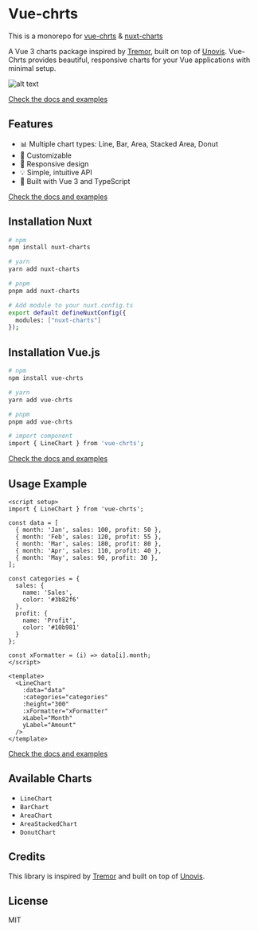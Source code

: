 # Vue-chrts
This is a monorepo for [vue-chrts](ab=readme-ov-file#installation-nuxt) & [nuxt-charts](ab=readme-ov-file#installation-nuxt)

A Vue 3 charts package inspired by [Tremor](https://tremor.so/), built on top of [Unovis](https://unovis.dev). Vue-Chrts provides beautiful, responsive charts for your Vue applications with minimal setup.

![alt text](https://nuxtcharts.com/og-image.png)

[Check the docs and examples](https://nuxtcharts.com/docs)

## Features

- 📊 Multiple chart types: Line, Bar, Area, Stacked Area, Donut
- 🎨 Customizable
- 📱 Responsive design
- 💡 Simple, intuitive API
- 🚀 Built with Vue 3 and TypeScript


[Check the docs and examples](https://nuxtcharts.com/docs)

## Installation Nuxt

```bash
# npm
npm install nuxt-charts

# yarn
yarn add nuxt-charts

# pnpm
pnpm add nuxt-charts

# Add module to your nuxt.config.ts
export default defineNuxtConfig({
  modules: ["nuxt-charts"]
});
```

## Installation Vue.js

```bash
# npm
npm install vue-chrts

# yarn
yarn add vue-chrts

# pnpm
pnpm add vue-chrts

# import component
import { LineChart } from 'vue-chrts';

```

[Check the docs and examples](https://nuxtcharts.com/docs)

## Usage Example

```vue
<script setup>
import { LineChart } from 'vue-chrts';

const data = [
  { month: 'Jan', sales: 100, profit: 50 },
  { month: 'Feb', sales: 120, profit: 55 },
  { month: 'Mar', sales: 180, profit: 80 },
  { month: 'Apr', sales: 110, profit: 40 },
  { month: 'May', sales: 90, profit: 30 },
];

const categories = {
  sales: {
    name: 'Sales',
    color: '#3b82f6'
  },
  profit: {
    name: 'Profit', 
    color: '#10b981'
  }
};

const xFormatter = (i) => data[i].month;
</script>

<template>
  <LineChart
    :data="data"
    :categories="categories"
    :height="300"
    :xFormatter="xFormatter"
    xLabel="Month"
    yLabel="Amount"
  />
</template>
```
[Check the docs and examples](https://nuxtcharts.com/docs)

## Available Charts

- `LineChart`
- `BarChart`
- `AreaChart`
- `AreaStackedChart`
- `DonutChart`

## Credits

This library is inspired by [Tremor](https://tremor.so/) and built on top of [Unovis](https://unovis.dev).

## License

MIT
